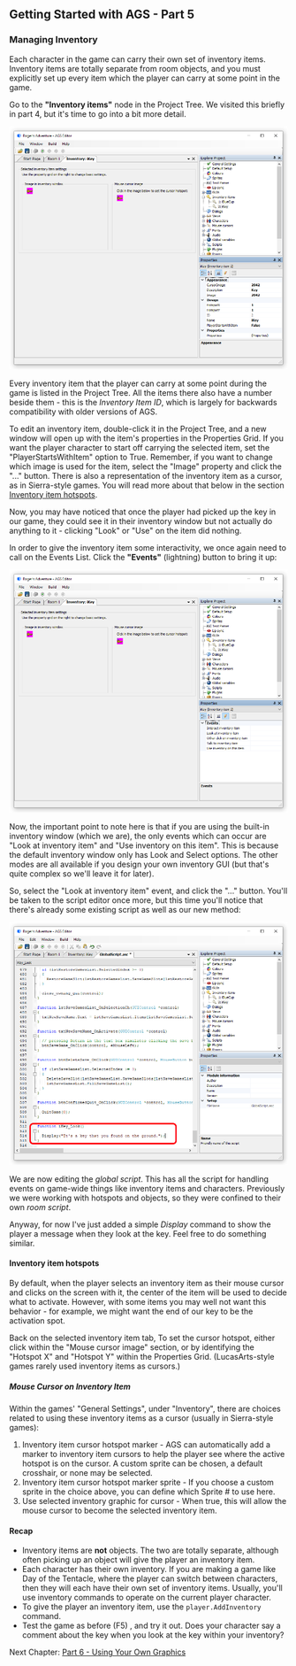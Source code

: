 ## Getting Started with AGS - Part 5

### Managing Inventory

Each character in the game can carry their own set of inventory items.
Inventory items are totally separate from room objects, and you must
explicitly set up every item which the player can carry at some point in
the game.

Go to the **"Inventory items"** node in the Project Tree. We visited this
briefly in part 4, but it's time to go into a bit more detail.

![The inventory editor, another look](images/acintro5_01.png)

Every inventory item that the player can carry at some point during the
game is listed in the Project Tree. All the items there also have a
number beside them - this is the _Inventory Item ID_, which is largely for
backwards compatibility with older versions of AGS.

To edit an inventory item, double-click it in the Project Tree, and a
new window will open up with the item's properties in the Properties Grid.
If you want the player character to start off carrying the selected
item, set the "PlayerStartsWithItem" option to True. Remember, if you
want to change which image is used for the item, select the "Image"
property and click the "..." button. There is also a representation of the inventory item as a cursor, as in Sierra-style games. You will read more about that below in the section [Inventory item hotspots](acintro5#inventory-item-hotspots).

Now, you may have noticed that once the player had picked up the key in
our game, they could see it in their inventory window but not actually
do anything to it - clicking "Look" or "Use" on the item did nothing.

In order to give the inventory item some interactivity, we once again
need to call on the Events List. Click the **"Events"** (lightning) button
to bring it up:

![The events list... this time for inventory](images/acintro5_02.png)

Now, the important point to note here is that if you are using the
built-in inventory window (which we are), the only events which can
occur are "Look at inventory item" and "Use inventory on this item".
This is because the default inventory window only has Look and Select
options. The other modes are all available if you design your own
inventory GUI (but that's quite complex so we'll leave it for later).

So, select the "Look at inventory item" event, and click the "..."
button. You'll be taken to the script editor once more, but this time
you'll notice that there's already some existing script as well as our
new method:

![Script for looking at the key](images/acintro5_03.png)

We are now editing the *global script*. This has all the script for
handling events on game-wide things like inventory items and characters.
Previously we were working with hotspots and objects, so they were
confined to their own *room script*.

Anyway, for now I've just added a simple _Display_ command to show the
player a message when they look at the key. Feel free to do something
similar.

#### Inventory item hotspots

By default, when the player selects an inventory item as their mouse
cursor and clicks on the screen with it, the center of the item will be
used to decide what to activate. However, with some items you may well
not want this behavior - for example, we might want the end of our key
to be the activation spot.

Back on the selected inventory item tab, To set the cursor hotspot, either click within the "Mouse cursor image" section, or by identifying the "Hotspot X" and "Hotspot Y" within the Properties Grid. (LucasArts-style games rarely used inventory items as cursors.)

##### Mouse Cursor on Inventory Item

Within the games' "General Settings", under "Inventory", there are choices related to using these inventory items as a cursor (usually in Sierra-style games):

1. Inventory item cursor hotspot marker - AGS can automatically add a marker to inventory item cursors to help the player see where the active hotspot is on the cursor. A custom sprite can be chosen, a default crosshair, or none may be selected.
2. Inventory item cursor hotspot marker sprite - If you choose a custom sprite in the choice above, you can define which Sprite # to use here.
3. Use selected inventory graphic for cursor - When true, this will allow the mouse cursor to become the selected inventory item.

#### Recap

-   Inventory items are **not** objects. The two are totally separate,
    although often picking up an object will give the player an
    inventory item.
-   Each character has their own inventory. If you are making a game
    like Day of the Tentacle, where the player can switch between
    characters, then they will each have their own set of inventory
    items. Usually, you'll use inventory commands to operate on the
    current player character.
-   To give the player an inventory item, use the
    `player.AddInventory` command.
-   Test the game as before (F5) , and try it out. Does your character say a comment about the key when you look at the key within your inventory?

Next Chapter: [Part 6 - Using Your Own Graphics](acintro6)